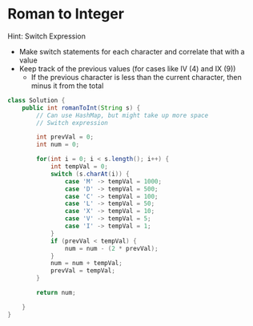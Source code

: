 # Roman to Integer


Hint: Switch Expression

- Make switch statements for each character and correlate that with a value
- Keep track of the previous values (for cases like IV (4) and IX (9))
    - If the previous character is less than the current character, then minus it from the total


``` java 
class Solution {
    public int romanToInt(String s) {
        // Can use HashMap, but might take up more space
        // Switch expression

        int prevVal = 0;
        int num = 0;

        for(int i = 0; i < s.length(); i++) {
            int tempVal = 0;
            switch (s.charAt(i)) {
                case 'M' -> tempVal = 1000;
                case 'D' -> tempVal = 500;
                case 'C' -> tempVal = 100;
                case 'L' -> tempVal = 50;
                case 'X' -> tempVal = 10;
                case 'V' -> tempVal = 5;
                case 'I' -> tempVal = 1;
            }
            if (prevVal < tempVal) {
                num = num - (2 * prevVal);
            }
            num = num + tempVal;
            prevVal = tempVal;
        }

        return num;

    }
}
